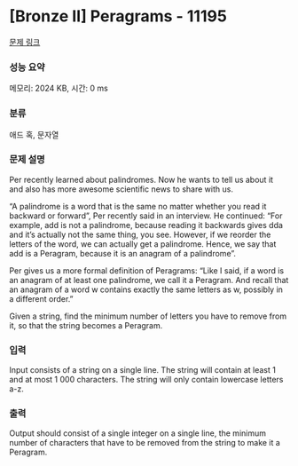 # [Bronze II] Peragrams - 11195 

[문제 링크](https://www.acmicpc.net/problem/11195) 

### 성능 요약

메모리: 2024 KB, 시간: 0 ms

### 분류

애드 혹, 문자열

### 문제 설명

<p>Per recently learned about palindromes. Now he wants to tell us about it and also has more awesome scientific news to share with us.</p>

<p>“A palindrome is a word that is the same no matter whether you read it backward or forward”, Per recently said in an interview. He continued: “For example, add is not a palindrome, because reading it backwards gives dda and it’s actually not the same thing, you see. However, if we reorder the letters of the word, we can actually get a palindrome. Hence, we say that add is a Peragram, because it is an anagram of a palindrome”.</p>

<p>Per gives us a more formal definition of Peragrams: “Like I said, if a word is an anagram of at least one palindrome, we call it a Peragram. And recall that an anagram of a word w contains exactly the same letters as w, possibly in a different order.”</p>

<p>Given a string, find the minimum number of letters you have to remove from it, so that the string becomes a Peragram.</p>

### 입력 

 <p>Input consists of a string on a single line. The string will contain at least 1 and at most 1 000 characters. The string will only contain lowercase letters a-z.</p>

### 출력 

 <p>Output should consist of a single integer on a single line, the minimum number of characters that have to be removed from the string to make it a Peragram.</p>

